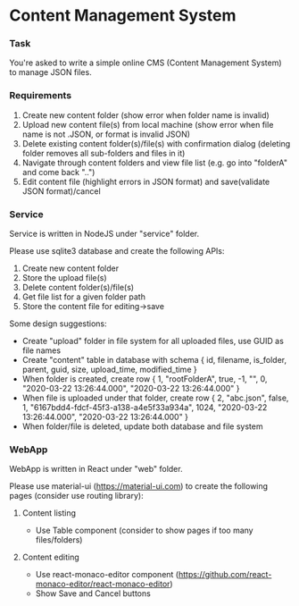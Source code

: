 # Content Management System

### Task

You're asked to write a simple online CMS (Content Management System) to manage JSON files.

### Requirements

1. Create new content folder (show error when folder name is invalid)
2. Upload new content file(s) from local machine (show error when file name is not .JSON, or format is invalid JSON)
3. Delete existing content folder(s)/file(s) with confirmation dialog (deleting folder removes all sub-folders and files in it)
4. Navigate through content folders and view file list (e.g. go into "folderA" and come back "..")
5. Edit content file (highlight errors in JSON format) and save(validate JSON format)/cancel

### Service

Service is written in NodeJS under "service" folder.

Please use sqlite3 database and create the following APIs:

1. Create new content folder
2. Store the upload file(s)
3. Delete content folder(s)/file(s)
4. Get file list for a given folder path
5. Store the content file for editing->save

Some design suggestions:

- Create "upload" folder in file system for all uploaded files, use GUID as file names
- Create "content" table in database with schema { id, filename, is_folder, parent, guid, size, upload_time, modified_time }
- When folder is created, create row { 1, "rootFolderA", true, -1, "", 0, "2020-03-22 13:26:44.000", "2020-03-22 13:26:44.000" }
- When file is uploaded under that folder, create row { 2, "abc.json", false, 1, "6167bdd4-fdcf-45f3-a138-a4e5f33a934a", 1024, "2020-03-22 13:26:44.000", "2020-03-22 13:26:44.000" }
- When folder/file is deleted, update both database and file system

### WebApp

WebApp is written in React under "web" folder.

Please use material-ui (https://material-ui.com) to create the following pages (consider use routing library):

1. Content listing

   - Use Table component (consider to show pages if too many files/folders)

2. Content editing
   - Use react-monaco-editor component (https://github.com/react-monaco-editor/react-monaco-editor)
   - Show Save and Cancel buttons
